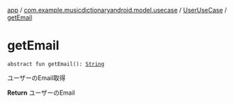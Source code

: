 [app](../../index.md) / [com.example.musicdictionaryandroid.model.usecase](../index.md) / [UserUseCase](index.md) / [getEmail](./get-email.md)

# getEmail

`abstract fun getEmail(): `[`String`](https://kotlinlang.org/api/latest/jvm/stdlib/kotlin/-string/index.html)

ユーザーのEmail取得

**Return**
ユーザーのEmail

